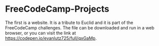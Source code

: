 # FreeCodeCamp-Projects
The first is a website. It is a tribute to Euclid and it is part of the FreeCodeCamp challenges.
The file can be downloaded and run in a web browser, or you can visit the link at https://codepen.io/evanlutz725/full/qxGaMp.
